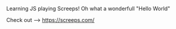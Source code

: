 Learning JS playing Screeps! Oh what a wonderfull "Hello World"

Check out --> https://screeps.com/

